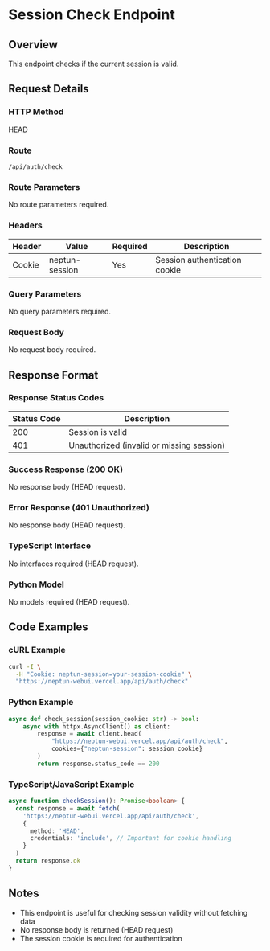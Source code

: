 # Session Check Endpoint

## Overview

This endpoint checks if the current session is valid.

## Request Details

### HTTP Method

HEAD

### Route

`/api/auth/check`

### Route Parameters

No route parameters required.

### Headers

| Header | Value          | Required | Description                   |
| ------ | -------------- | -------- | ----------------------------- |
| Cookie | neptun-session | Yes      | Session authentication cookie |

### Query Parameters

No query parameters required.

### Request Body

No request body required.

## Response Format

### Response Status Codes

| Status Code | Description                               |
| ----------- | ----------------------------------------- |
| 200         | Session is valid                          |
| 401         | Unauthorized (invalid or missing session) |

### Success Response (200 OK)

No response body (HEAD request).

### Error Response (401 Unauthorized)

No response body (HEAD request).

### TypeScript Interface

No interfaces required (HEAD request).

### Python Model

No models required (HEAD request).

## Code Examples

### cURL Example

```bash
curl -I \
  -H "Cookie: neptun-session=your-session-cookie" \
  "https://neptun-webui.vercel.app/api/auth/check"
```

### Python Example

```python
async def check_session(session_cookie: str) -> bool:
    async with httpx.AsyncClient() as client:
        response = await client.head(
            "https://neptun-webui.vercel.app/api/auth/check",
            cookies={"neptun-session": session_cookie}
        )
        return response.status_code == 200
```

### TypeScript/JavaScript Example

```typescript
async function checkSession(): Promise<boolean> {
  const response = await fetch(
    'https://neptun-webui.vercel.app/api/auth/check',
    {
      method: 'HEAD',
      credentials: 'include', // Important for cookie handling
    }
  )
  return response.ok
}
```

## Notes

- This endpoint is useful for checking session validity without fetching data
- No response body is returned (HEAD request)
- The session cookie is required for authentication
